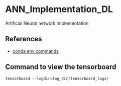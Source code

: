# ANN_Implementation_DL
Artificial Neural network implementation


## References

* [conda env commands](https://conda.io/projects/conda/en/latest/user-guide/tasks/manage-environments.html#)

## Command to view the tensorboard

```
tensorboard --logdir=log_dir/tensorboard_logs/
```